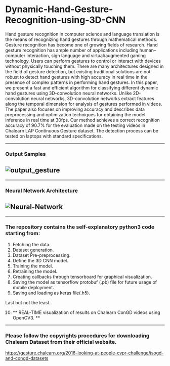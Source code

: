 # Dynamic-Hand-Gesture-Recognition-using-3D-CNN
Hand gesture recognition in computer science and language translation is the means of recognizing hand gestures through mathematical methods. Gesture recognition has become one of growing fields of research. Hand gesture recognition has ample number of applications including human–computer interaction, sign language and virtual/augmented gaming technology. Users can perform gestures to control or interact with devices without physically touching them. There are many architectures designed in the field of gesture detection, but existing traditional solutions are not robust to detect hand gestures with high accuracy in real time in the presence of complex patterns in performing hand gestures. In this paper, we present a fast and efficient algorithm for classifying different dynamic hand gestures using 3D-convolution neural networks. Unlike 2D-convolution neural networks, 3D-convolution networks extract features along the temporal dimension for analysis of gestures performed in videos. The paper also focuses on improving accuracy and describes data preprocessing and optimization techniques for obtaining the model inference in real time at 30fps. Our method achieves a correct recognition accuracy of 90.7% for the evaluation made on the testing videos in Chalearn LAP Continuous Gesture dataset. The detection process can be tested on laptops with standard specifications.

***

### Output Samples
![output_gesture](https://user-images.githubusercontent.com/35320633/95294282-9ef47380-0892-11eb-98c2-dfaed70688c5.jpg)
---
***

### Neural Network Architecture
![Neural-Network](https://user-images.githubusercontent.com/35320633/95294896-b4b66880-0893-11eb-87ed-dba443ba2442.jpg)
---
***

### The repository contains the self-explanatory python3 code starting from:
1. Fetching the data.
2. Dataset generation.
3. Dataset Pre-preprocessing.
4. Define the 3D CNN model.
5. Training the model.
6. Retraining the model.
7. Creating callbacks through tensorboard for graphical visualization.
8. Saving the model as tensorflow protobuf (.pb) file for future usage of mobile deployment.
9. Saving and loading as keras file(.h5).

Last but not the least..

10. ** REAL-TIME visualization of results on Chalearn ConGD videos using OpenCV3. **
---
### Please follow the copyrights procedures for downloading Chalearn Dataset from their official website.
https://gesture.chalearn.org/2016-looking-at-people-cvpr-challenge/isogd-and-congd-datasets
